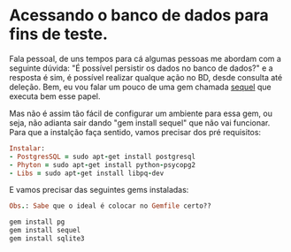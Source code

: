 # Acessando o banco de dados para fins de teste.

Fala pessoal, de uns tempos para cá algumas pessoas me abordam com a seguinte dúvida: "É possível persistir os dados no banco de dados?" e a resposta é sim, é possível realizar qualque ação no BD, desde consulta até deleção. Bem, eu vou falar um pouco de uma gem chamada [sequel](https://github.com/jeremyevans/sequel) que executa bem esse papel.

Mas não é assim tão fácil de configurar um ambiente para essa gem, ou seja, não adianta sair dando "gem install sequel" que não vai funcionar. Para que a instalção faça sentido, vamos precisar dos pré requisitos:

```ruby
Instalar:
- PostgresSQL = sudo apt-get install postgresql
- Phyton = sudo apt-get install python-psycopg2
- Libs = sudo apt-get install libpq-dev
```
E vamos precisar das seguintes gems instaladas:

```ruby
Obs.: Sabe que o ideal é colocar no Gemfile certo??

gem install pg
gem install sequel
gem install sqlite3
```
